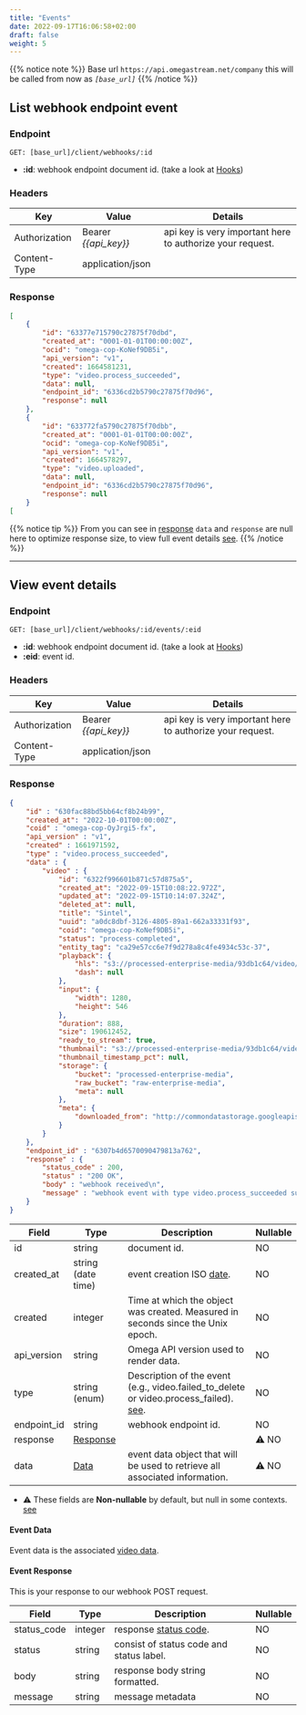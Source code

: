 ```yaml
---
title: "Events"
date: 2022-09-17T16:06:58+02:00
draft: false
weight: 5
---
```


{{% notice note %}}
Base url `https://api.omegastream.net/company` this will be called from now as *`[base_url]`*
{{% /notice %}}

## List webhook endpoint event

### Endpoint

```url
GET: [base_url]/client/webhooks/:id
```

- **:id**: webhook endpoint document id. (take a look at [Hooks](/video/webhooks/hooks))

### Headers

| Key           | Value              | Details                                                 |
|---------------|--------------------|---------------------------------------------------------|
| Authorization | Bearer *{{api_key}}* | api key is very important here to authorize your request. |
| Content-Type  | application/json   |                                                         |

### Response

```json
[
    {
        "id": "63377e715790c27875f70dbd",
        "created_at": "0001-01-01T00:00:00Z",
        "ocid": "omega-cop-KoNef9DB5i",
        "api_version": "v1",
        "created": 1664581231,
        "type": "video.process_succeeded",
        "data": null,
        "endpoint_id": "6336cd2b5790c27875f70d96",
        "response": null
    },
    {
        "id": "633772fa5790c27875f70dbb",
        "created_at": "0001-01-01T00:00:00Z",
        "ocid": "omega-cop-KoNef9DB5i",
        "api_version": "v1",
        "created": 1664578297,
        "type": "video.uploaded",
        "data": null,
        "endpoint_id": "6336cd2b5790c27875f70d96",
        "response": null
    }
[
```

{{% notice tip %}}
From you can see in [response](#response) `data` and `response` are null here to optimize response size, to view full event details [see](#view-event-details).
{{% /notice %}}

---

## View event details

### Endpoint

```url
GET: [base_url]/client/webhooks/:id/events/:eid
```

- **:id**: webhook endpoint document id. (take a look at [Hooks](/video/webhooks/hooks))
- **:eid**: event id.

### Headers

| Key           | Value              | Details                                                 |
|---------------|--------------------|---------------------------------------------------------|
| Authorization | Bearer *{{api_key}}* | api key is very important here to authorize your request. |
| Content-Type  | application/json   |                                                         |

### Response

```json
{
    "id" : "630fac88bd5bb64cf8b24b99",
    "created_at": "2022-10-01T00:00:00Z",
    "coid" : "omega-cop-OyJrgi5-fx",
    "api_version" : "v1",
    "created" : 1661971592,
    "type" : "video.process_succeeded",
    "data" : {
        "video" : {
            "id": "6322f996601b871c57d875a5",
            "created_at": "2022-09-15T10:08:22.972Z",
            "updated_at": "2022-09-15T10:14:07.324Z",
            "deleted_at": null,
            "title": "Sintel",
            "uuid": "a0dc8dbf-3126-4805-89a1-662a33331f93",
            "coid": "omega-cop-KoNef9DB5i",
            "status": "process-completed",
            "entity_tag": "ca29e57cc6e7f9d278a8c4fe4934c53c-37",
            "playback": {
                "hls": "s3://processed-enterprise-media/93db1c64/video/a0dc8dbf-3126-4805-89a1-662a33331f93/playlist.m3u8",
                "dash": null
            },
            "input": {
                "width": 1280,
                "height": 546
            },
            "duration": 888,
            "size": 190612452,
            "ready_to_stream": true,
            "thumbnail": "s3://processed-enterprise-media/93db1c64/video/a0dc8dbf-3126-4805-89a1-662a33331f93/thumbnail.png",
            "thumbnail_timestamp_pct": null,
            "storage": {
                "bucket": "processed-enterprise-media",
                "raw_bucket": "raw-enterprise-media",
                "meta": null
            },
            "meta": {
                "downloaded_from": "http://commondatastorage.googleapis.com/gtv-videos-bucket/sample/Sintel.mp4"
            }
        }
    },
    "endpoint_id" : "6307b4d6570090479813a762",
    "response" : {
        "status_code" : 200,
        "status" : "200 OK",
        "body" : "webhook received\n",
        "message" : "webhook event with type video.process_succeeded succeeded"
    }
}
```

| Field       | Type               | Description                                                                     | Nullable |
|-------------|--------------------|---------------------------------------------------------------------------------|----------|
| id          | string             | document id.                                                                     | NO       |
| created_at  | string (date time) | event creation ISO [date](https://en.wikipedia.org/wiki/ISO_8601).               | NO       |
| created     | integer            | Time at which the object was created. Measured in seconds since the Unix epoch. | NO       |
| api_version | string             | Omega API version used to render data.                                           | NO       |
| type        | string (enum)      | Description of the event (e.g., video.failed_to_delete or video.process_failed). [see](/video/webhooks/create_endpoint#available-events-are).                                                    | NO       |
| endpoint_id | string             | webhook endpoint id.                                                             | NO       |
| response    | [Response](#event-response)          |                                                                                 | ⚠️ NO      |
| data        | [Data](#event-data)              | event data object that will be used to retrieve all associated information.      | ⚠️ NO      |

- ⚠️ These fields are **Non-nullable** by default, but null in some contexts. [see](#response)

#### Event Data

Event data is the associated [video data](/video/managment/video_model).

#### Event Response

This is your response to our webhook POST request.

| Field       | Type    | Description                                                                       | Nullable |
|-------------|---------|-----------------------------------------------------------------------------------|----------|
| status_code | integer | response [status code](https://developer.mozilla.org/en-US/docs/Web/HTTP/Status). | NO       |
| status      | string  | consist of status code and status label.                                          | NO       |
| body        | string  | response body string formatted.                                                   | NO       |
| message     | string  | message metadata                                                                  | NO       |